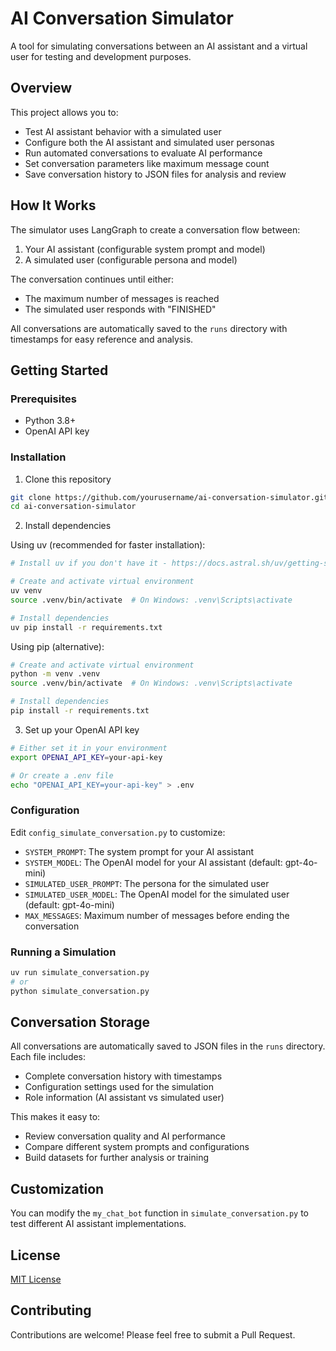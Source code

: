 # AI Conversation Simulator

A tool for simulating conversations between an AI assistant and a virtual user for testing and development purposes.

## Overview

This project allows you to:
- Test AI assistant behavior with a simulated user
- Configure both the AI assistant and simulated user personas
- Run automated conversations to evaluate AI performance
- Set conversation parameters like maximum message count
- Save conversation history to JSON files for analysis and review

## How It Works

The simulator uses LangGraph to create a conversation flow between:
1. Your AI assistant (configurable system prompt and model)
2. A simulated user (configurable persona and model)

The conversation continues until either:
- The maximum number of messages is reached
- The simulated user responds with "FINISHED"

All conversations are automatically saved to the `runs` directory with timestamps for easy reference and analysis.

## Getting Started

### Prerequisites

- Python 3.8+
- OpenAI API key

### Installation

1. Clone this repository
```bash
git clone https://github.com/yourusername/ai-conversation-simulator.git
cd ai-conversation-simulator
```

2. Install dependencies

Using uv (recommended for faster installation):
```bash
# Install uv if you don't have it - https://docs.astral.sh/uv/getting-started/installation/

# Create and activate virtual environment
uv venv
source .venv/bin/activate  # On Windows: .venv\Scripts\activate

# Install dependencies
uv pip install -r requirements.txt
```

Using pip (alternative):
```bash
# Create and activate virtual environment
python -m venv .venv
source .venv/bin/activate  # On Windows: .venv\Scripts\activate

# Install dependencies
pip install -r requirements.txt
```

3. Set up your OpenAI API key
```bash
# Either set it in your environment
export OPENAI_API_KEY=your-api-key

# Or create a .env file
echo "OPENAI_API_KEY=your-api-key" > .env
```

### Configuration

Edit `config_simulate_conversation.py` to customize:
- `SYSTEM_PROMPT`: The system prompt for your AI assistant
- `SYSTEM_MODEL`: The OpenAI model for your AI assistant (default: gpt-4o-mini)
- `SIMULATED_USER_PROMPT`: The persona for the simulated user
- `SIMULATED_USER_MODEL`: The OpenAI model for the simulated user (default: gpt-4o-mini)
- `MAX_MESSAGES`: Maximum number of messages before ending the conversation

### Running a Simulation

```bash
uv run simulate_conversation.py
# or
python simulate_conversation.py
```

## Conversation Storage

All conversations are automatically saved to JSON files in the `runs` directory. Each file includes:
- Complete conversation history with timestamps
- Configuration settings used for the simulation
- Role information (AI assistant vs simulated user)

This makes it easy to:
- Review conversation quality and AI performance
- Compare different system prompts and configurations
- Build datasets for further analysis or training

## Customization

You can modify the `my_chat_bot` function in `simulate_conversation.py` to test different AI assistant implementations.

## License

[MIT License](LICENSE)

## Contributing

Contributions are welcome! Please feel free to submit a Pull Request.
